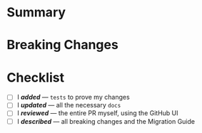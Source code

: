 <!--
List the issues this PR closes (if any) in a bullet list format, e.g.:
- Closes #ABCD
- Closes #EFGH
-->

# Summary

<!--
Please write a summary of your changes and why you made them.
Not all PRs will be complex or substantial enough to require this section, so you can remove it if you think it's unnecessary.
-->

# Breaking Changes

<!--
If the PR has breaking changes, please detail them in this section and remove this comment.
Remove this section if there are no breaking changes.
-->

# Checklist

- [ ] I **_added_** — `tests` to prove my changes
- [ ] I **_updated_** — all the necessary `docs`
- [ ] I **_reviewed_** — the entire PR myself, using the GitHub UI
- [ ] I **_described_** — all breaking changes and the Migration Guide
